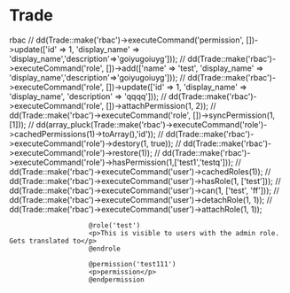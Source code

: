# Trade
rbac
//        dd(Trade::make('rbac')->executeCommand('permission', [])->update(['id' => 1, 'display_name' => 'display_name','description'=>'goiyugoiuyg']));
//        dd(Trade::make('rbac')->executeCommand('role', [])->add(['name' => 'test', 'display_name' => 'display_name','description'=>'goiyugoiuyg']));
//        dd(Trade::make('rbac')->executeCommand('role', [])->update(['id' => 1, 'display_name' => 'display_name', 'description' => 'qqqq']));
//        dd(Trade::make('rbac')->executeCommand('role', [])->attachPermission(1, 2));
//        dd(Trade::make('rbac')->executeCommand('role', [])->syncPermission(1, [1]));
//        dd(array_pluck(Trade::make('rbac')->executeCommand('role')->cachedPermissions(1)->toArray(),'id'));
//        dd(Trade::make('rbac')->executeCommand('role')->destory(1, true));
//        dd(Trade::make('rbac')->executeCommand('role')->restore(1));
//        dd(Trade::make('rbac')->executeCommand('role')->hasPermission(1,['test1','testq']));
//        dd(Trade::make('rbac')->executeCommand('user')->cachedRoles(1));
//        dd(Trade::make('rbac')->executeCommand('user')->hasRole(1, ['test']));
//        dd(Trade::make('rbac')->executeCommand('user')->can(1, ['test', 'ff']));
//        dd(Trade::make('rbac')->executeCommand('user')->detachRole(1, 1));
//        dd(Trade::make('rbac')->executeCommand('user')->attachRole(1, 1));


                        @role('test')
                        <p>This is visible to users with the admin role. Gets translated to</p>
                        @endrole

                        @permission('test111')
                        <p>permission</p>
                        @endpermission